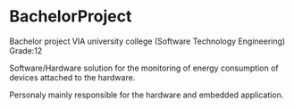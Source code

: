 # BachelorProject
Bachelor project VIA university college (Software Technology Engineering) Grade:12

Software/Hardware solution for the monitoring of energy consumption of devices attached to the hardware.

Personaly mainly responsible for the hardware and embedded application.
